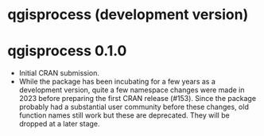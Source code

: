 # qgisprocess (development version)

# qgisprocess 0.1.0

- Initial CRAN submission.
- While the package has been incubating for a few years as a development version, quite a few namespace changes were made in 2023 before preparing the first CRAN release (#153).
Since the package probably had a substantial user community before these changes, old function names still work but these are deprecated.
They will be dropped at a later stage.

